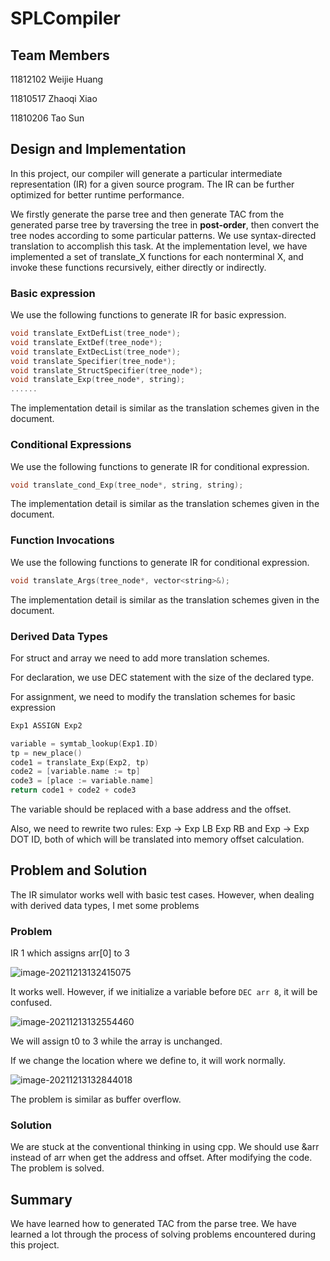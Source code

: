 # SPLCompiler

## Team Members

11812102 Weijie Huang

11810517 Zhaoqi Xiao

11810206 Tao Sun

## Design and Implementation

In this project, our compiler will generate a particular intermediate representation (IR) for a given source program. The IR can be further optimized for better runtime performance.

We firstly generate the parse tree and then generate TAC from the generated parse tree by traversing the tree in **post-order**, then convert the tree nodes according to some particular patterns. We use syntax-directed translation to accomplish this task. At the implementation level, we have implemented a set of translate_X functions for each nonterminal X, and invoke these functions recursively, either directly or indirectly. 

### Basic expression 

We use the following functions to generate IR for basic expression.

```c++
void translate_ExtDefList(tree_node*);
void translate_ExtDef(tree_node*);
void translate_ExtDecList(tree_node*);
void translate_Specifier(tree_node*);
void translate_StructSpecifier(tree_node*);
void translate_Exp(tree_node*, string);
......
```

The implementation detail is similar as the translation schemes given in the document.

### Conditional Expressions

We use the following functions to generate IR for conditional expression.

```c++
void translate_cond_Exp(tree_node*, string, string);
```

The implementation detail is similar as the translation schemes given in the document.

### Function Invocations

We use the following functions to generate IR for conditional expression.

```c++
void translate_Args(tree_node*, vector<string>&);
```

The implementation detail is similar as the translation schemes given in the document.

### Derived Data Types

For struct and array we need to add more translation schemes.

For declaration, we use DEC statement with the size of the declared type.

For assignment, we need to modify the translation schemes for basic expression

```c++
Exp1 ASSIGN Exp2

variable = symtab_lookup(Exp1.ID)
tp = new_place()
code1 = translate_Exp(Exp2, tp)
code2 = [variable.name := tp]
code3 = [place := variable.name]
return code1 + code2 + code3
```

The variable should be replaced with a base address and the offset.

Also, we need to rewrite two rules: Exp -> Exp LB Exp RB and Exp -> Exp DOT ID, both of which will be translated into memory offset calculation.

## Problem and Solution

The IR simulator works well with basic test cases. However, when dealing with derived data types, I met some problems

### Problem

IR 1 which assigns arr[0] to 3

![image-20211213132415075](C:\Users\tao\AppData\Roaming\Typora\typora-user-images\image-20211213132415075.png)

It works well. However, if we initialize a variable before `DEC arr 8`, it will be confused.

![image-20211213132554460](C:\Users\tao\AppData\Roaming\Typora\typora-user-images\image-20211213132554460.png)

We will assign t0 to 3 while the array is unchanged.

If we change the location where we define to, it will work normally.

![image-20211213132844018](C:\Users\tao\AppData\Roaming\Typora\typora-user-images\image-20211213132844018.png)

The problem is similar as buffer overflow.

### Solution

We are stuck at the conventional thinking in using cpp. We should use &arr instead of arr when get the address and offset. After modifying the code. The problem is solved.

## Summary

We have learned how to generated TAC from the parse tree. We have learned a lot through the process of solving problems encountered during this project.